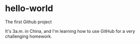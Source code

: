 # hello-world
The first Github project

It's 3a.m. in China, and I'm learning how to use GitHub for a very challenging homework.
